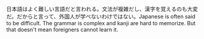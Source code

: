 <tr><td>日本語はよく難しい言語だと言われる。文法が複雑だし、漢字を覚えるのも大変だ。だからと言って、外国人が学べないわけではない。<td><tr><tr><td>Japanese is often said to be difficult. The grammar is complex and kanji are hard to memorize. But that doesn't mean foreigners cannot learn it.<td><tr></table>

